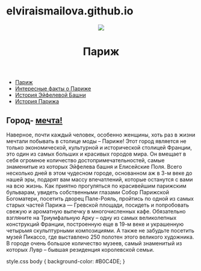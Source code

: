 # elviraismailova.github.io
<!doctype html>
<html>
    <head>
        <meta charset="utf-8">
        <title>Париж</title>
        <link href="style.css" rel="stylesheet">
    </head>
    <body>
        <header>
        <img src="https://upload.wikimedia.org/wikipedia/commons/thumb/e/e6/Paris_Night.jpg/900px-Paris_Night.jpg">
        <h1>Париж</h1>
        </header>
        <div id="flex">
            <nav>
                <ul>
                   <li><a href="index.html">Париж</a></li>
                   <li><a href="interestingfacts.html">Интересные факты о Париже</a></li>
                    <li><a href="eiffeltowerhistory.html">История Эйфелевой Башни</a></li>
                    <li><a href="parishistory.html">История Парижа</a></li>
                </ul>
            </nav>
            <main>
                <h2>Город- <a href="https://youtu.be/Tln1nYdAaRI">мечта!</a></h2>
                <p>
                    Наверное, почти каждый человек, особенно женщины, хоть раз в жизни мечтали побывать в столице моды – Париже!
                    Этот город является не только экономической, культурной и исторической столицей Франции, это один из самых больших и красивых городов мира.
                    Он вмещает в себя огромное количество достопримечательностей, самые знаменитые из которых Эйфелева башня и Елисейские Поля.
                    Всего несколько дней в этом чудесном городе, основанном аж в 3-м веке до нашей эры, подарят вам массу впечатлений, которые останутся с вами на всю жизнь.
                    Как приятно прогуляться по красивейшим парижским бульварам, увидеть собственными глазами Собор Парижской Богоматери, посетить дворец Пале-Рояль, пройтись по одной из самых старых частей Парижа — Гревской площади, посидеть и попробовать свежую и ароматную выпечку в многочисленных кафе.
                    Обязательно взгляните на Триумфальную Арку – одну из самых великолепных конструкций Франции, построенную еще в 19-м веке и украшенную четырьмя скульптурными композициями.
                    А также не забудьте посетить музей Пикассо, где выставлено 250 полотен этого великого художника.
                    В городе очень большое количество музеев, самый знаменитый из которых Лувр – бывшая резиденция королевской семьи.
                </p>
            </main>
        </div>
    </body>
</html>

style.css
body {
    background-color: #B0C4DE;
}
